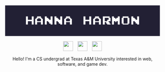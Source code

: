![That's me!](nameplate.gif)

<p align = "center">
  <a href="mailto:hanna.marie.harmon@gmail.com"><img height="32" width="32" src="https://cdn.simpleicons.org/gmail/white/black"/></a> &ensp;
  <a href="https://www.linkedin.com/in/hanna-harmon/"><img height="32" width="32" src="https://cdn.simpleicons.org/linkedin/white/black"/></a> &ensp;
  <a href="https://github.com/hannaharmon"><img height="32" width="32" src="https://cdn.simpleicons.org/github/white/black"/></a>
</p>

<p align = "center">
  Hello! I'm a CS undergrad at Texas A&M University interested in web, software, and game dev.
</p>

<!--
**hannaharmon/hannaharmon** is a ✨ _special_ ✨ repository because its `README.md` (this file) appears on your GitHub profile.

Here are some ideas to get you started:

- 🔭 I’m currently working on ...
- 🌱 I’m currently learning ...
- 👯 I’m looking to collaborate on ...
- 🤔 I’m looking for help with ...
- 💬 Ask me about ...
- 📫 How to reach me: ...
- 😄 Pronouns: ...
- ⚡ Fun fact: ...
-->
